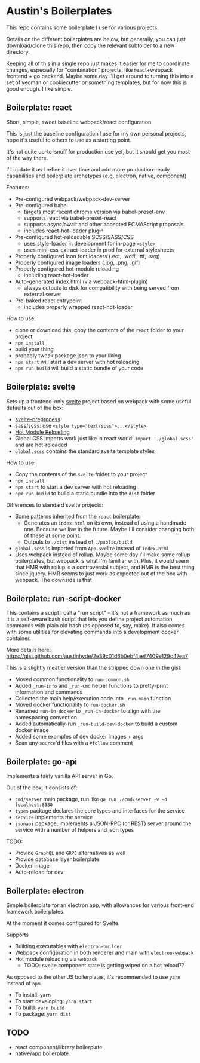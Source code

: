 # Austin's Boilerplates

This repo contains some boilerplate I use for various projects.

Details on the different boilerplates are below, but generally, you can just download/clone this repo, then copy the relevant subfolder to a new directory.

Keeping all of this in a single repo just makes it easier for me to coordinate changes, especially for "combination" projects, like react+webpack frontend + go backend. Maybe some day I'll get around to turning this into a set of yeoman or cookiecutter or something templates, but for now this is good enough. I like simple.

## Boilerplate: react

Short, simple, sweet baseline webpack/react configuration

This is just the baseline configuration I use for my own personal projects, hope it's useful to others to use as a starting point.

It's not quite up-to-snuff for production use yet, but it should get you most of the way there.

I'll update it as I refine it over time and add more production-ready capabilities and boilerplate archetypes (e.g. electron, native, component).

Features:
- Pre-configured webpack/webpack-dev-server
- Pre-configured babel
  - targets most recent chrome version via babel-preset-env
  - supports react via babel-preset-react
  - supports async/await and other accepted ECMAScript proposals
  - includes react-hot-loader plugin
- Pre-configured hot-reloadable SCSS/SASS/CSS
  - uses style-loader in development for in-page `<style>`
  - uses mini-css-extract-loader in prod for external stylesheets
- Properly configured icon font loaders (.eot, .woff, .ttf, .svg)
- Properly configured image loaders (.jpg, .png, .gif)
- Properly configured hot-module reloading
  - including react-hot-loader
- Auto-generated index.html (via webpack-html-plugin)
  - always outputs to disk for compatibility with being served from external server
- Pre-baked react entrypoint
  - includes properly wrapped react-hot-loader

How to use:
- clone or download this, copy the contents of the `react` folder to your project
- `npm install`
- build your thing
- probably tweak package.json to your liking
- `npm start` will start a dev server with hot reloading
- `npm run build` will build a static bundle of your code

## Boilerplate: svelte

Sets up a frontend-only [svelte](https://svelte.dev) project based on webpack with some useful defaults out of the box:
- [svelte-preprocess](https://github.com/sveltejs/svelte-preprocess)
- sass/scss: use `<style type="text/scss">...</style>`
- [Hot Module Reloading](https://github.com/rixo/svelte-hmr)
- Global CSS imports work just like in react world: `import './global.scss'` and are hot-reloaded
- `global.scss` contains the standard svelte template styles

How to use:
- Copy the contents of the `svelte` folder to your project
- `npm install`
- `npm start` to start a dev server with hot reloading
- `npm run build` to build a static bundle into the `dist` folder

Differences to standard svelte projects:
- Some patterns inherited from the `react` boilerplate:
  - Generates an `index.html` on its own, instead of using a handmade one. Because we live in the future. Maybe I'll consider changing both of these at some point.
  - Outputs to `./dist` instead of `./public/build`
- `global.scss` is imported from `App.svelte` instead of `index.html`
- Uses webpack instead of rollup. Maybe some day I'll make some rollup boilerplates, but webpack is what I'm familiar with. Plus, it would seem that HMR with rollup is a controversial subject, and HMR is the best thing since jquery. HMR seems to just work as expected out of the box with webpack. The downside is that 

## Boilerplate: run-script-docker

This contains a script I call a "run script" - it's not a framework as much as it is a self-aware bash script that lets you define project automation commands with plain old bash (as opposed to, say, make). It also comes with some utilities for elevating commands into a development docker container.

More details here: https://gist.github.com/austinhyde/2e39c01d6b0ebf4aef7409e129c47ea7

This is a slightly meatier version than the stripped down one in the gist:
- Moved common functionality to `run-common.sh`
- Added `_run-info` and `_run-cmd` helper functions to pretty-print information and commands
- Collected the main help/execution code into `_run-main` function
- Moved docker functionality to `run-docker.sh`
- Renamed `run-in-docker` to `_run-in-docker` to align with the namespacing convention
- Added automatically-run `_run-build-dev-docker` to build a custom docker image
- Added some examples of dev docker images + args
- Scan any `source`'d files with a `#follow` comment

## Boilerplate: go-api

Implements a fairly vanilla API server in Go.

Out of the box, it consists of:
- `cmd/server` main package, run like `go run ./cmd/server -v -d localhost:8080`
- `types` package declares the core types and interfaces for the service
- `service` implements the service
- `jsonapi` package, implements a JSON-RPC (or REST) server around the service with a number of helpers and json types

TODO:
- Provide `GraphQL` and `GRPC` alternatives as well
- Provide database layer boilerplate
- Docker image
- Auto-reload for dev

## Boilerplate: electron

Simple boilerplate for an electron app, with allowances for various front-end framework boilerplates.

At the moment it comes configured for Svelte.

Supports
- Building executables with `electron-builder`
- Webpack configuration in both renderer and main with `electron-webpack`
- Hot module reloading via `webpack`
  - TODO: svelte component state is getting wiped on a hot reload??

As opposed to the other JS boilerplates, it's recommended to use `yarn` instead of `npm`.

- To install: `yarn`
- To start developing: `yarn start`
- To build: `yarn build`
- To package: `yarn dist`


## TODO
- react component/library boilerplate
- native/app boilerplate